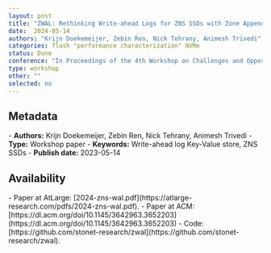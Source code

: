 ```yaml
---
layout: post
title: "ZWAL: Rethinking Write-ahead Logs for ZNS SSDs with Zone Appends "
date:  2024-05-14
authors: "Krijn Doekemeijer, Zebin Ren, Nick Tehrany, Animesh Trivedi"
categories: flash "performance characterization" NVMe
status: Done
conference: "In Proceedings of the 4th Workshop on Challenges and Opportunities of Efficient and Performant Storage Systems (CHEOPS'24)"
type: workshop
other: ""
selected: no
---
```


<h2>Metadata</h2>
- <b>Authors:</b>  Krijn Doekemeijer, Zebin Ren, Nick Tehrany, Animesh Trivedi
- <b>Type:</b> Workshop paper
- <b>Keywords:</b> Write-ahead log Key-Value store, ZNS SSDs
- <b>Publish date:</b> 2023-05-14

<h2>Availability</h2>
- Paper at AtLarge: [2024-zns-wal.pdf](https://atlarge-research.com/pdfs/2024-zns-wal.pdf).
- Paper at ACM: [https://dl.acm.org/doi/10.1145/3642963.3652203](https://dl.acm.org/doi/10.1145/3642963.3652203)
- Code: [https://github.com/stonet-research/zwal](https://github.com/stonet-research/zwal).
